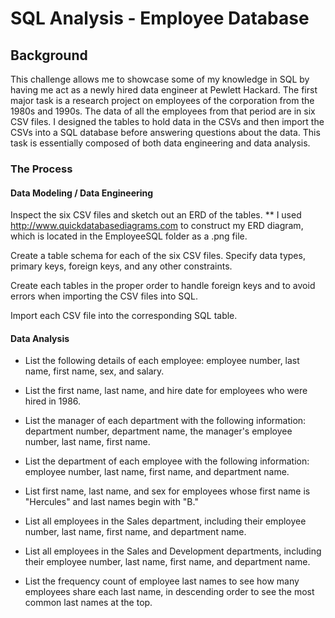 # SQL Analysis - Employee Database


## Background

This challenge allows me to showcase some of my knowledge in SQL by having me act as a newly hired data engineer at Pewlett Hackard. The first major task is a research project on employees of the corporation from the 1980s and 1990s. The data of all the employees from that period are in six CSV files. I designed the tables to hold data in the CSVs and then import the CSVs into a SQL database before answering questions about the data. This task is essentially composed of both data engineering and data analysis.

### The Process
#### Data Modeling / Data Engineering

Inspect the six CSV files and sketch out an ERD of the tables.
** I used http://www.quickdatabasediagrams.com to construct my ERD diagram, which is located in the EmployeeSQL folder as a .png file.

Create a table schema for each of the six CSV files. Specify data types, primary keys, foreign keys, and any other constraints.

Create each tables in the proper order to handle foreign keys and to avoid errors when importing the CSV files into SQL.

Import each CSV file into the corresponding SQL table.



#### Data Analysis

- List the following details of each employee: employee number, last name, first name, sex, and salary.


- List the first name, last name, and hire date for employees who were hired in 1986.


- List the manager of each department with the following information: department number, department name, the manager's employee number, last name, first name.


- List the department of each employee with the following information: employee number, last name, first name, and department name.


- List first name, last name, and sex for employees whose first name is "Hercules" and last names begin with "B."


- List all employees in the Sales department, including their employee number, last name, first name, and department name.


- List all employees in the Sales and Development departments, including their employee number, last name, first name, and department name.


- List the frequency count of employee last names to see how many employees share each last name, in descending order to see the most common last names at the top.
